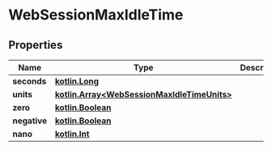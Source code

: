 # WebSessionMaxIdleTime

## Properties
Name | Type | Description | Notes
------------ | ------------- | ------------- | -------------
**seconds** | [**kotlin.Long**](.md) |  |  [optional]
**units** | [**kotlin.Array&lt;WebSessionMaxIdleTimeUnits&gt;**](WebSessionMaxIdleTimeUnits.md) |  |  [optional]
**zero** | [**kotlin.Boolean**](.md) |  |  [optional]
**negative** | [**kotlin.Boolean**](.md) |  |  [optional]
**nano** | [**kotlin.Int**](.md) |  |  [optional]
